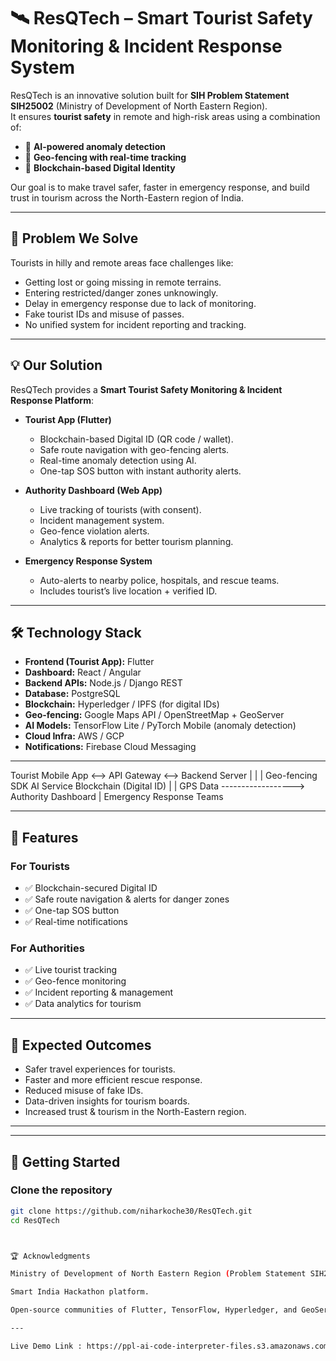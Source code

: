 # 🛰️ ResQTech – Smart Tourist Safety Monitoring & Incident Response System  

ResQTech is an innovative solution built for **SIH Problem Statement SIH25002** (Ministry of Development of North Eastern Region).  
It ensures **tourist safety** in remote and high-risk areas using a combination of:  
- 🤖 **AI-powered anomaly detection**  
- 📍 **Geo-fencing with real-time tracking**  
- 🔗 **Blockchain-based Digital Identity**  

Our goal is to make travel safer, faster in emergency response, and build trust in tourism across the North-Eastern region of India.  

---

## 🚨 Problem We Solve  
Tourists in hilly and remote areas face challenges like:  
- Getting lost or going missing in remote terrains.  
- Entering restricted/danger zones unknowingly.  
- Delay in emergency response due to lack of monitoring.  
- Fake tourist IDs and misuse of passes.  
- No unified system for incident reporting and tracking.  

---

## 💡 Our Solution  
ResQTech provides a **Smart Tourist Safety Monitoring & Incident Response Platform**:  

- **Tourist App (Flutter)**  
  - Blockchain-based Digital ID (QR code / wallet).  
  - Safe route navigation with geo-fencing alerts.  
  - Real-time anomaly detection using AI.  
  - One-tap SOS button with instant authority alerts.  

- **Authority Dashboard (Web App)**  
  - Live tracking of tourists (with consent).  
  - Incident management system.  
  - Geo-fence violation alerts.  
  - Analytics & reports for better tourism planning.  

- **Emergency Response System**  
  - Auto-alerts to nearby police, hospitals, and rescue teams.  
  - Includes tourist’s live location + verified ID.  

---

## 🛠️ Technology Stack  
- **Frontend (Tourist App):** Flutter  
- **Dashboard:** React / Angular  
- **Backend APIs:** Node.js / Django REST  
- **Database:** PostgreSQL  
- **Blockchain:** Hyperledger / IPFS (for digital IDs)  
- **Geo-fencing:** Google Maps API / OpenStreetMap + GeoServer  
- **AI Models:** TensorFlow Lite / PyTorch Mobile (anomaly detection)  
- **Cloud Infra:** AWS / GCP  
- **Notifications:** Firebase Cloud Messaging  

---

Tourist Mobile App <--> API Gateway <--> Backend Server
| | |
Geo-fencing SDK AI Service Blockchain (Digital ID)
| |
GPS Data ------------------> Authority Dashboard
|
Emergency Response Teams


---

## 📱 Features  
### For Tourists  
- ✅ Blockchain-secured Digital ID  
- ✅ Safe route navigation & alerts for danger zones  
- ✅ One-tap SOS button  
- ✅ Real-time notifications  

### For Authorities  
- ✅ Live tourist tracking  
- ✅ Geo-fence monitoring  
- ✅ Incident reporting & management  
- ✅ Data analytics for tourism  

---

## 🎯 Expected Outcomes  
- Safer travel experiences for tourists.  
- Faster and more efficient rescue response.  
- Reduced misuse of fake IDs.  
- Data-driven insights for tourism boards.  
- Increased trust & tourism in the North-Eastern region.  

---


---

## 🚀 Getting Started  
### Clone the repository  
```bash
git clone https://github.com/niharkoche30/ResQTech.git
cd ResQTech



🏆 Acknowledgments

Ministry of Development of North Eastern Region (Problem Statement SIH25002).

Smart India Hackathon platform.

Open-source communities of Flutter, TensorFlow, Hyperledger, and GeoServer.

---

Live Demo Link : https://ppl-ai-code-interpreter-files.s3.amazonaws.com/web/direct-files/7fdaf613559a4b2149e524ac1c1a553b/e8b97de2-56d9-40c4-88f8-612e13df2c8f/index.html?utm_source=perplexity


